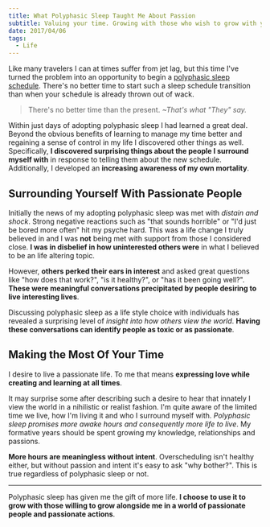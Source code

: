 ```yaml
---
title: What Polyphasic Sleep Taught Me About Passion
subtitle: Valuing your time. Growing with those who wish to grow with you.
date: 2017/04/06
tags:
  - Life
---
```


Like many travelers I can at times suffer from jet lag, but this time I've turned the problem into an opportunity to begin a [polyphasic sleep schedule](https://www.polyphasicsociety.com/polyphasic-sleep/overviews/). There's no better time to start such a sleep schedule transition than when your schedule is already thrown out of wack.

> There's no better time than the present.
> _~That's what "They" say._

Within just days of adopting polyphasic sleep I had learned a great deal. Beyond the obvious benefits of learning to manage my time better and regaining a sense of control in my life I discovered other things as well. Specifically, **I discovered surprising things about the people I surround myself with** in response to telling them about the new schedule. Additionally, I developed an **increasing awareness of my own mortality**. 

## Surrounding Yourself With Passionate People

Initially the news of my adopting polyphasic sleep was met with _distain and shock_. Strong negative reactions such as "that sounds horrible" or "I'd just be bored more often" hit my psyche hard. This was a life change I truly believed in and I was **not** being met with support from those I considered close. **I was in disbelief in how uninterested others were** in what I believed to be an life altering topic.

However, **others perked their ears in interest** and asked great questions like "how does that work?", "is it healthy?", or "has it been going well?". **These were meaningful conversations precipitated by people desiring to live interesting lives**.

Discussing polyphasic sleep as a life style choice with individuals has revealed a surprising level of _insight into how others view the world_. **Having these conversations can identify people as toxic or as passionate**. 

## Making the Most Of Your Time

I desire to live a passionate life. To me that means **expressing love while creating and learning at all times**.

It may surprise some after describing such a desire to hear that innately I view the world in a nihilistic or realist fashion. I'm quite aware of the limited time we live, how I'm living it and who I surround myself with. _Polyphasic sleep promises more awake hours and consequently more life to live_. My formative years should be spent growing my knowledge, relationships and passions.

**More hours are meaningless without intent**. Overscheduling isn't healthy either, but without passion and intent it's easy to ask "why bother?". This is true regardless of polyphasic sleep or not.

---

Polyphasic sleep has given me the gift of more life. **I choose to use it to grow with those willing to grow alongside me in a world of passionate people and passionate actions**.
